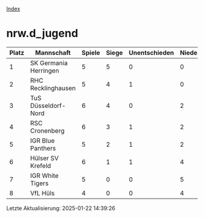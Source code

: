 [Index](./README.md)

# nrw.d_jugend

| Platz |  Mannschaft |  Spiele |  Siege |  Unentschieden |  Niederlagen |  Tore |  Differenz |  Punkte | 
| --- |  --- |  --- |  --- |  --- |  --- |  --- |  --- |  --- |  
|  1 |   SK Germania Herringen |   5 |   5 |   0 |   0 |   54:4 |   50 |   15 |  
|  2 |   RHC Recklinghausen |   5 |   4 |   1 |   0 |   33:8 |   25 |   13 |  
|  3 |   TuS Düsseldorf-Nord |   6 |   4 |   0 |   2 |   31:14 |   17 |   12 |  
|  4 |   RSC Cronenberg |   6 |   3 |   1 |   2 |   21:12 |   9 |   10 |  
|  5 |   IGR Blue Panthers |   5 |   2 |   1 |   2 |   13:16 |   -3 |   7 |  
|  6 |   Hülser SV Krefeld |   6 |   1 |   1 |   4 |   6:21 |   -15 |   4 |  
|  7 |   IGR White Tigers |   5 |   0 |   0 |   5 |   7:26 |   -19 |   0 |  
|  8 |   VfL Hüls |   4 |   0 |   0 |   4 |   0:64 |   -64 |   0 |  


Letzte Aktualisierung: 2025-01-22 14:39:26